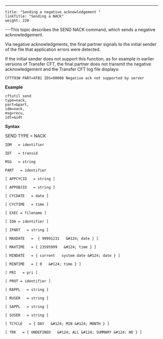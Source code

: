 ---
    title: "Sending a negative acknowledgement "
    linkTitle: "Sending a NACK"
    weight: 220
---This topic describes the SEND NACK command, which sends a negative acknowledgement.

Via negative acknowledgments, the
final partner signals to the initial sender of the file that application
errors were detected.

If the initial sender does not support this function, as for example in earlier versions of Transfer CFT, the final partner does not transmit the
negative acknowledgement and the Transfer CFT log file displays:

```
CFTT93W PART=XFB1 IDS=00008 Negative ack not supported by server
```

******Example******

```
cftutil send
type=nack,
part=&part,
idm=nack,
msg=recu,
idt=&idt
```

******Syntax******

SEND TYPE = NACK

`IDM   = identifier `

`IDT   = transid  `

`MSG   = string   `

`PART   = identifier `

`[ APPCYCID   = string ]`

`[ APPOBJID   = string ]`

`[ CYCDATE   = date ]`

`[ CYCTIME   = time ]`

`[ EXEC = filename ]`

`[ IDA = identifier ]`

`[ IPART   = string ]`

`[ MAXDATE   =  { 99991231   &#124; date } ]`

`[ MAXTIME   = { 23595999   &#124; time } ]`

`[ MINDATE   = { current   system date &#124; date } ]`

`[ MINTIME   = { 0   &#124; time } ]`

`[ PRI   = pri ]`

`[ PROT = identifier ]`

`[ RAPPL   = string ]`

`[ RUSER   = string ]`

`[ SAPPL   = string ]`

`[ SUSER   = string ]`

`[ TCYCLE   = { DAY   &#124; MIN &#124; MONTH } ]`

`[ TRK   = { UNDEFINED   &#124; ALL &#124; SUMMARY &#124; NO } ]`
